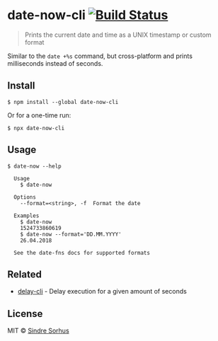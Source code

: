 # date-now-cli [![Build Status](https://travis-ci.org/sindresorhus/date-now-cli.svg?branch=master)](https://travis-ci.org/sindresorhus/date-now-cli)

> Prints the current date and time as a UNIX timestamp or custom format

Similar to the `date +%s` command, but cross-platform and prints milliseconds instead of seconds.


## Install

```
$ npm install --global date-now-cli
```

Or for a one-time run:

```
$ npx date-now-cli
```


## Usage

```
$ date-now --help

  Usage
    $ date-now

  Options
    --format=<string>, -f  Format the date

  Examples
    $ date-now
    1524733860619
    $ date-now --format='DD.MM.YYYY'
    26.04.2018

  See the date-fns docs for supported formats
```


## Related

- [delay-cli](https://github.com/sindresorhus/delay-cli) - Delay execution for a given amount of seconds


## License

MIT © [Sindre Sorhus](https://sindresorhus.com)
